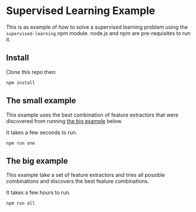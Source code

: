 # Supervised Learning Example

This is as example of how to solve a supervised learning problem using the ```supervised-learning``` npm module. node.js and npm are pre-requisites to run it. 

## Install

Clone this repo then:

```
npm install
```

## The small example

This example uses the best combination of feature extractors that were discovered from running [the big example](#the-big-example) below. 

It takes a few seconds to run.

```
npm run one
```

## The big example

This example take a set of feature extractors and tries all possible combinations and discovers the best feature combinations. 

It takes a few hours to run.

```
npm run all
```
